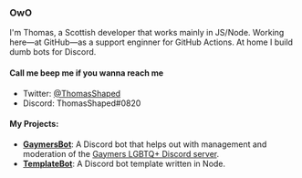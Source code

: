 ### OwO

I'm Thomas, a Scottish developer that works mainly in JS/Node. Working here—at GitHub—as a support enginner for GitHub Actions. At home I build dumb bots for Discord.

#### Call me beep me if you wanna reach me
- Twitter: [@ThomasShaped](https://twitter.com/ThomasShaped)
- Discord: ThomasShaped#0820

#### My Projects:
- **[GaymersBot](https://github.com/ThomasShaped/GaymersBot)**: A Discord bot that helps out with management and moderation of the [Gaymers LGBTQ+ Discord server](https://discord.gg/gaymers).
- **[TemplateBot](https://github.com/ThomasShaped/TemplateBot)**: A Discord bot template written in Node.
